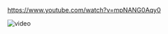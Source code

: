 
https://www.youtube.com/watch?v=mpNANG0Aqy0




![video](https://github.com/[{username}/{repository}/raw/{branch}/{path}/image.png](https://www.youtube.com/watch?v=mpNANG0Aqy0)https://www.youtube.com/watch?v=mpNANG0Aqy0)
